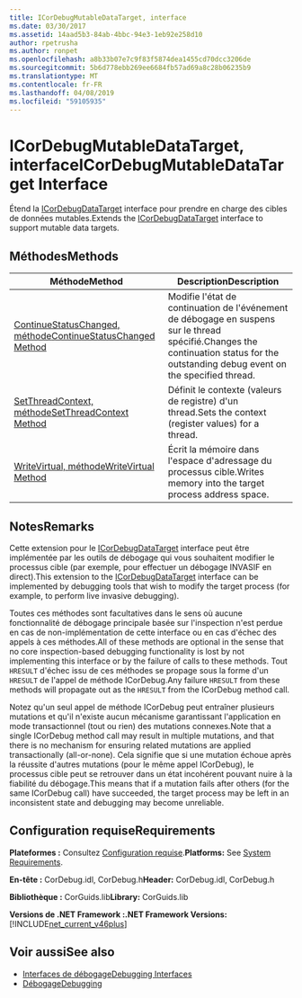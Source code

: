 ```yaml
---
title: ICorDebugMutableDataTarget, interface
ms.date: 03/30/2017
ms.assetid: 14aad5b3-84ab-4bbc-94e3-1eb92e258d10
author: rpetrusha
ms.author: ronpet
ms.openlocfilehash: a8b33b07e7c9f83f5874dea1455cd70dcc3206de
ms.sourcegitcommit: 5b6d778ebb269ee6684fb57ad69a8c28b06235b9
ms.translationtype: MT
ms.contentlocale: fr-FR
ms.lasthandoff: 04/08/2019
ms.locfileid: "59105935"
---
```

# <a name="icordebugmutabledatatarget-interface"></a><span data-ttu-id="e884e-102">ICorDebugMutableDataTarget, interface</span><span class="sxs-lookup"><span data-stu-id="e884e-102">ICorDebugMutableDataTarget Interface</span></span>
<span data-ttu-id="e884e-103">Étend la [ICorDebugDataTarget](../../../../docs/framework/unmanaged-api/debugging/icordebugdatatarget-interface.md) interface pour prendre en charge des cibles de données mutables.</span><span class="sxs-lookup"><span data-stu-id="e884e-103">Extends the [ICorDebugDataTarget](../../../../docs/framework/unmanaged-api/debugging/icordebugdatatarget-interface.md) interface to support mutable data targets.</span></span>  
  
## <a name="methods"></a><span data-ttu-id="e884e-104">Méthodes</span><span class="sxs-lookup"><span data-stu-id="e884e-104">Methods</span></span>  
  
|<span data-ttu-id="e884e-105">Méthode</span><span class="sxs-lookup"><span data-stu-id="e884e-105">Method</span></span>|<span data-ttu-id="e884e-106">Description</span><span class="sxs-lookup"><span data-stu-id="e884e-106">Description</span></span>|  
|------------|-----------------|  
|[<span data-ttu-id="e884e-107">ContinueStatusChanged, méthode</span><span class="sxs-lookup"><span data-stu-id="e884e-107">ContinueStatusChanged Method</span></span>](../../../../docs/framework/unmanaged-api/debugging/icordebugmutabledatatarget-continuestatuschanged-method.md)|<span data-ttu-id="e884e-108">Modifie l'état de continuation de l'événement de débogage en suspens sur le thread spécifié.</span><span class="sxs-lookup"><span data-stu-id="e884e-108">Changes the continuation status for the outstanding debug event on the specified thread.</span></span>|  
|[<span data-ttu-id="e884e-109">SetThreadContext, méthode</span><span class="sxs-lookup"><span data-stu-id="e884e-109">SetThreadContext Method</span></span>](../../../../docs/framework/unmanaged-api/debugging/icordebugmutabledatatarget-setthreadcontext-method.md)|<span data-ttu-id="e884e-110">Définit le contexte (valeurs de registre) d'un thread.</span><span class="sxs-lookup"><span data-stu-id="e884e-110">Sets the context (register values) for a thread.</span></span>|  
|[<span data-ttu-id="e884e-111">WriteVirtual, méthode</span><span class="sxs-lookup"><span data-stu-id="e884e-111">WriteVirtual Method</span></span>](../../../../docs/framework/unmanaged-api/debugging/icordebugmutabledatatarget-writevirtual-method.md)|<span data-ttu-id="e884e-112">Écrit la mémoire dans l'espace d'adressage du processus cible.</span><span class="sxs-lookup"><span data-stu-id="e884e-112">Writes memory into the target process address space.</span></span>|  
  
## <a name="remarks"></a><span data-ttu-id="e884e-113">Notes</span><span class="sxs-lookup"><span data-stu-id="e884e-113">Remarks</span></span>  
 <span data-ttu-id="e884e-114">Cette extension pour le [ICorDebugDataTarget](../../../../docs/framework/unmanaged-api/debugging/icordebugdatatarget-interface.md) interface peut être implémentée par les outils de débogage qui vous souhaitent modifier le processus cible (par exemple, pour effectuer un débogage INVASIF en direct).</span><span class="sxs-lookup"><span data-stu-id="e884e-114">This extension to the [ICorDebugDataTarget](../../../../docs/framework/unmanaged-api/debugging/icordebugdatatarget-interface.md) interface can be implemented by debugging tools that wish to modify the target process (for example, to perform live invasive debugging).</span></span>  
  
 <span data-ttu-id="e884e-115">Toutes ces méthodes sont facultatives dans le sens où aucune fonctionnalité de débogage principale basée sur l'inspection n'est perdue en cas de non-implémentation de cette interface ou en cas d'échec des appels à ces méthodes.</span><span class="sxs-lookup"><span data-stu-id="e884e-115">All of these methods are optional in the sense that no core inspection-based debugging functionality is lost by not implementing this interface or by the failure of calls to these methods.</span></span>  <span data-ttu-id="e884e-116">Tout `HRESULT` d'échec issu de ces méthodes se propage sous la forme d'un `HRESULT` de l'appel de méthode ICorDebug.</span><span class="sxs-lookup"><span data-stu-id="e884e-116">Any failure `HRESULT` from these methods will propagate out as the `HRESULT` from the ICorDebug method call.</span></span>  
  
 <span data-ttu-id="e884e-117">Notez qu'un seul appel de méthode ICorDebug peut entraîner plusieurs mutations et qu'il n'existe aucun mécanisme garantissant l'application en mode transactionnel (tout ou rien) des mutations connexes.</span><span class="sxs-lookup"><span data-stu-id="e884e-117">Note that a single ICorDebug method call may result in multiple mutations, and that there is no mechanism for ensuring related mutations are applied transactionally (all-or-none).</span></span>  <span data-ttu-id="e884e-118">Cela signifie que si une mutation échoue après la réussite d'autres mutations (pour le même appel ICorDebug), le processus cible peut se retrouver dans un état incohérent pouvant nuire à la fiabilité du débogage.</span><span class="sxs-lookup"><span data-stu-id="e884e-118">This means that if a mutation fails after others (for the same ICorDebug call) have succeeded, the target process may be left in an inconsistent state and debugging may become unreliable.</span></span>  
  
## <a name="requirements"></a><span data-ttu-id="e884e-119">Configuration requise</span><span class="sxs-lookup"><span data-stu-id="e884e-119">Requirements</span></span>  
 <span data-ttu-id="e884e-120">**Plateformes :** Consultez [Configuration requise](../../../../docs/framework/get-started/system-requirements.md).</span><span class="sxs-lookup"><span data-stu-id="e884e-120">**Platforms:** See [System Requirements](../../../../docs/framework/get-started/system-requirements.md).</span></span>  
  
 <span data-ttu-id="e884e-121">**En-tête :** CorDebug.idl, CorDebug.h</span><span class="sxs-lookup"><span data-stu-id="e884e-121">**Header:** CorDebug.idl, CorDebug.h</span></span>  
  
 <span data-ttu-id="e884e-122">**Bibliothèque :** CorGuids.lib</span><span class="sxs-lookup"><span data-stu-id="e884e-122">**Library:** CorGuids.lib</span></span>  
  
 **<span data-ttu-id="e884e-123">Versions de .NET Framework :</span><span class="sxs-lookup"><span data-stu-id="e884e-123">.NET Framework Versions:</span></span>** [!INCLUDE[net_current_v46plus](../../../../includes/net-current-v46plus-md.md)]  
  
## <a name="see-also"></a><span data-ttu-id="e884e-124">Voir aussi</span><span class="sxs-lookup"><span data-stu-id="e884e-124">See also</span></span>

- [<span data-ttu-id="e884e-125">Interfaces de débogage</span><span class="sxs-lookup"><span data-stu-id="e884e-125">Debugging Interfaces</span></span>](../../../../docs/framework/unmanaged-api/debugging/debugging-interfaces.md)
- [<span data-ttu-id="e884e-126">Débogage</span><span class="sxs-lookup"><span data-stu-id="e884e-126">Debugging</span></span>](../../../../docs/framework/unmanaged-api/debugging/index.md)
